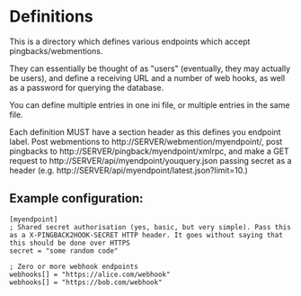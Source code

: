 Definitions
===========

This is a directory which defines various endpoints which accept pingbacks/webmentions.

They can essentially be thought of as "users" (eventually, they may actually be users), and 
define a receiving URL and a number of web hooks, as well as a password for querying the database.

You can define multiple entries in one ini file, or multiple entries in the same file. 

Each definition MUST have a section header as this defines you endpoint label. Post webmentions to 
http://SERVER/webmention/myendpoint/, post pingbacks to http://SERVER/pingback/myendpoint/xmlrpc, 
and make a GET request to http://SERVER/api/myendpoint/youquery.json passing secret as a header (e.g. http://SERVER/api/myendpoint/latest.json?limit=10.)

Example configuration:
----------------------

```
[myendpoint]
; Shared secret authorisation (yes, basic, but very simple). Pass this as a X-PINGBACK2HOOK-SECRET HTTP header. It goes without saying that this should be done over HTTPS
secret = "some random code"

; Zero or more webhook endpoints
webhooks[] = "https://alice.com/webhook"
webhooks[] = "https://bob.com/webhook"
```
